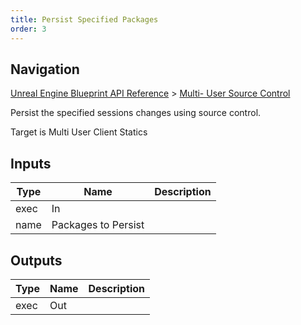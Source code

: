 ```yaml
---
title: Persist Specified Packages
order: 3
---
```

## Navigation

[Unreal Engine Blueprint API Reference](https://dev.epicgames.com/documentation/en-us/unreal-engine/BlueprintAPI) > [Multi- User Source Control](https://dev.epicgames.com/documentation/en-us/unreal-engine/BlueprintAPI/Multi_UserSourceControl)

Persist the specified sessions changes using source control.

Target is Multi User Client Statics

## Inputs

| Type | Name | Description |
| --- | --- | --- |
| exec | In |  |
| name | Packages to Persist |  |

## Outputs

| Type | Name | Description |
| --- | --- | --- |
| exec | Out |  |
